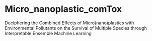 # Micro_nanoplastic_comTox
Deciphering the Combined Effects of Micro(nano)plastics with Environmental Pollutants on the Survival of Multiple Species through Interpretable Ensemble Machine Learning
